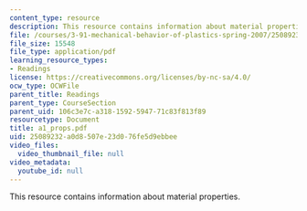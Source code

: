 ```yaml
---
content_type: resource
description: This resource contains information about material properties.
file: /courses/3-91-mechanical-behavior-of-plastics-spring-2007/25089232a0d8507e23d076fe5d9ebbee_a1_props.pdf
file_size: 15548
file_type: application/pdf
learning_resource_types:
- Readings
license: https://creativecommons.org/licenses/by-nc-sa/4.0/
ocw_type: OCWFile
parent_title: Readings
parent_type: CourseSection
parent_uid: 106c3e7c-a318-1592-5947-71c83f813f89
resourcetype: Document
title: a1_props.pdf
uid: 25089232-a0d8-507e-23d0-76fe5d9ebbee
video_files:
  video_thumbnail_file: null
video_metadata:
  youtube_id: null
---
```

This resource contains information about material properties.
